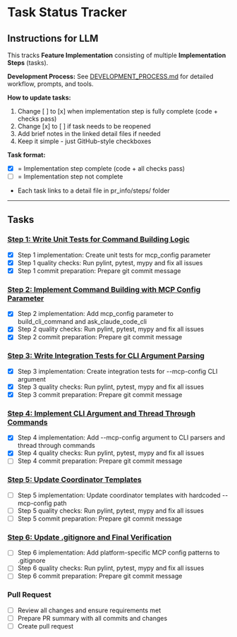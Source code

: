 # Task Status Tracker

## Instructions for LLM

This tracks **Feature Implementation** consisting of multiple **Implementation Steps** (tasks).

**Development Process:** See [DEVELOPMENT_PROCESS.md](./DEVELOPMENT_PROCESS.md) for detailed workflow, prompts, and tools.

**How to update tasks:**

1. Change [ ] to [x] when implementation step is fully complete (code + checks pass)
2. Change [x] to [ ] if task needs to be reopened
3. Add brief notes in the linked detail files if needed
4. Keep it simple - just GitHub-style checkboxes

**Task format:**

- [x] = Implementation step complete (code + all checks pass)
- [ ] = Implementation step not complete
- Each task links to a detail file in pr_info/steps/ folder

---

## Tasks

### [Step 1: Write Unit Tests for Command Building Logic](steps/step_1.md)
- [x] Step 1 implementation: Create unit tests for mcp_config parameter
- [x] Step 1 quality checks: Run pylint, pytest, mypy and fix all issues
- [x] Step 1 commit preparation: Prepare git commit message

### [Step 2: Implement Command Building with MCP Config Parameter](steps/step_2.md)
- [x] Step 2 implementation: Add mcp_config parameter to build_cli_command and ask_claude_code_cli
- [x] Step 2 quality checks: Run pylint, pytest, mypy and fix all issues
- [x] Step 2 commit preparation: Prepare git commit message

### [Step 3: Write Integration Tests for CLI Argument Parsing](steps/step_3.md)
- [x] Step 3 implementation: Create integration tests for --mcp-config CLI argument
- [x] Step 3 quality checks: Run pylint, pytest, mypy and fix all issues
- [x] Step 3 commit preparation: Prepare git commit message

### [Step 4: Implement CLI Argument and Thread Through Commands](steps/step_4.md)
- [x] Step 4 implementation: Add --mcp-config argument to CLI parsers and thread through commands
- [x] Step 4 quality checks: Run pylint, pytest, mypy and fix all issues
- [ ] Step 4 commit preparation: Prepare git commit message

### [Step 5: Update Coordinator Templates](steps/step_5.md)
- [ ] Step 5 implementation: Update coordinator templates with hardcoded --mcp-config path
- [ ] Step 5 quality checks: Run pylint, pytest, mypy and fix all issues
- [ ] Step 5 commit preparation: Prepare git commit message

### [Step 6: Update .gitignore and Final Verification](steps/step_6.md)
- [ ] Step 6 implementation: Add platform-specific MCP config patterns to .gitignore
- [ ] Step 6 quality checks: Run pylint, pytest, mypy and fix all issues
- [ ] Step 6 commit preparation: Prepare git commit message

### Pull Request
- [ ] Review all changes and ensure requirements met
- [ ] Prepare PR summary with all commits and changes
- [ ] Create pull request
